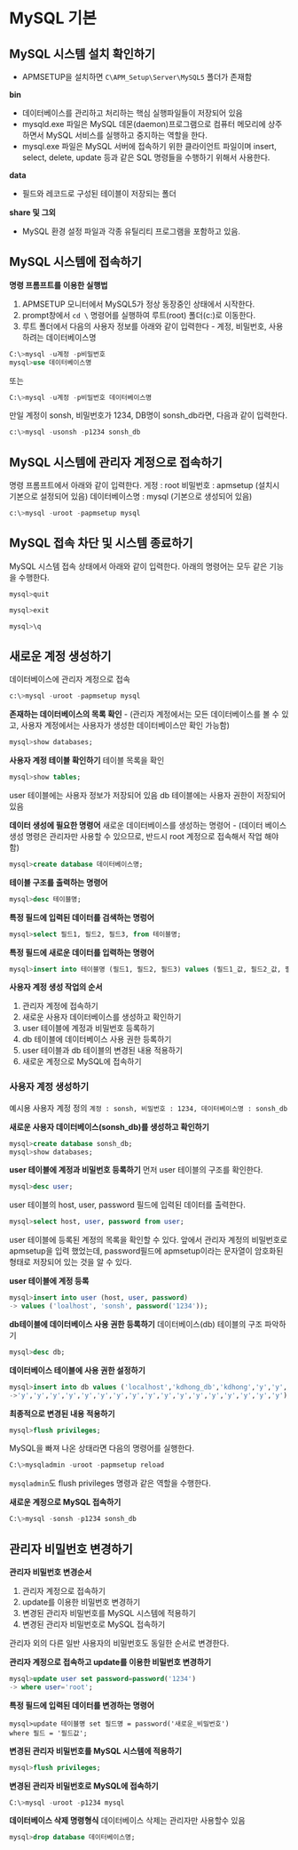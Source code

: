 # MySQL 기본

## MySQL 시스템 설치 확인하기

- APMSETUP을 설치하면 `C\APM_Setup\Server\MySQL5` 폴더가 존재함

**bin**
- 데이터베이스를 관리하고 처리하는 핵심 실행파일들이 저장되어 있음
- mysqld.exe 파일은 MySQL 데몬(daemon)프로그램으로 컴퓨터 메모리에 상주하면서 MySQL 서비스를 실행하고 중지하는 역할을 한다.
- mysql.exe 파일은 MySQL 서버에 접속하기 위한 클라이언트 파일이며 insert, select, delete, update 등과 같은 SQL 명령들을 수행하기 위해서 사용한다.

**data**
- 필드와 레코드로 구성된 테이블이 저장되는 폴더

**share  및 그외**
- MySQL 환경 설정 파일과 각종 유틸리티 프로그램을 포함하고 있음.

## MySQL 시스템에 접속하기
**명령 프롬프트를 이용한 실행법**
1.  APMSETUP 모니터에서 MySQL5가 정상 동장중인 상태에서 시작한다.
2.  prompt창에서  `cd \` 명령어를 실행하여 루트(root) 폴더(c:\)로 이동한다.
3.  루트 폴더에서 다음의 사용자 정보를 아래와 같이 입력한다 - 계정, 비밀번호, 사용하려는 데이터베이스명
```sql
C:\>mysql -u계정 -p비밀번호
mysql>use 데이터베이스명
```
또는
```sql
C:\>mysql -u계정 -p비밀번호 데이터베이스명
```
만일 계정이 sonsh, 비밀번호가 1234, DB명이 sonsh_db라면, 다음과 같이 입력한다.
```sql
c:\>mysql -usonsh -p1234 sonsh_db
```

## MySQL 시스템에 관리자 계정으로 접속하기

명령 프롬프트에서 아래와 같이 입력한다.
게정 : root
비밀번호 : apmsetup (설치시 기본으로 설정되어 있음)
데이터베이스명 : mysql (기본으로 생성되어 있음)
```sql
c:\>mysql -uroot -papmsetup mysql
```

## MySQL 접속 차단 및 시스템 종료하기

MySQL 시스템 접속 상태에서 아래와 같이 입력한다.
아래의 명령어는 모두 같은 기능을 수행한다.
```sql
mysql>quit
```
```sql
mysql>exit
```
```sql
mysql>\q
```

## 새로운 계정 생성하기

데이터베이스에 관리자 계정으로 접속
```sql
c:\>mysql -uroot -papmsetup mysql
```
**존재하는 데이터베이스의 목록 확인** - (관리자 계정에서는 모든 데이터베이스를 볼 수 있고, 사용자 계정에서는 사용자가 생성한 데이터베이스만 확인 가능함)
```sql
mysql>show databases;
```

**사용자 계정 테이블 확인하기**
테이블 목록을 확인
```sql
mysql>show tables;
```
user 테이블에는 사용자 정보가 저장되어 있음
db 테이블에는 사용자 권한이 저장되어 있음

**데이터 생성에 필요한 명령어**
새로운 데이터베이스를 생성하는 명령어 - (데이터 베이스 생성 명령은 관리자만 사용할 수 있으므로, 반드시 root 계정으로 접속해서 작업 해야 함)
```sql
mysql>create database 데이터베이스명;
```
**테이블 구조를 출력하는 명령어**
```sql
mysql>desc 테이블명;
```
**특정 필드에 입력된 데이터를 검색하는 명렁어**
```sql
mysql>select 필드1, 필드2, 필드3, from 테이블명;
```
**특정 필드에 새로운 데이터를 입력하는 명령어**
```sql
mysql>insert into 테이블명 (필드1, 필드2, 필드3) values (필드1_값, 필드2_값, 필드3_값)
```

**사용자 계정 생성 작업의 순서**
1.  관리자 계정에 접속하기
2.  새로운 사용자 데이터베이스를 생성하고 확인하기
3.  user 테이블에 계정과 비밀번호 등록하기
4.  db 테이블에 데이터베이스 사용 권한 등록하기
5.  user 테이블과 db 테이블의 변경된 내용 적용하기
6.  새로운 계정으로 MySQL에 접속하기

### 사용자 계정 생성하기
예시용 사용자 계정 정의
`계정 : sonsh, 비밀번호 : 1234, 데이터베이스명 : sonsh_db`

**새로운 사용자 데이터베이스(sonsh_db)를 생성하고 확인하기**
```sql
mysql>create database sonsh_db;
mysql>show databases;
```
**user 테이블에 계정과 비밀번호 등록하기**
먼저 user 테이블의 구조를 확인한다.
```sql
mysql>desc user;
```
user 테이블의 host, user, password 필드에 입력된 데이터를 출력한다.
```sql
mysql>select host, user, password from user;
```
  
user 테이블에 등록된 계정의 목록을 확인할 수 있다.
앞에서 관리자 계정의 비밀번호로 apmsetup을 입력 했었는데, password필드에 apmsetup이라는 문자열이 암호화된 형태로 저장되어 있는 것을 알 수 있다.

**user 테이블에 계정 등록**
```sql
mysql>insert into user (host, user, password)
-> values ('loalhost', 'sonsh', password('1234'));
```

**db테이블에 데이터베이스 사용 권한 등록하기**
데이터베이스(db) 테이블의 구조 파악하기
```sql
mysql>desc db;
```
**데이터베이스 테이블에 사용 권한 설정하기**
```sql
mysql>insert into db values ('localhost','kdhong_db','kdhong','y','y',
->'y','y','y','y','y','y','y','y','y','y','y','y','y','y','y','y','y');
```
**최종적으로 변경된 내용 적용하기**
```sql
mysql>flush privileges;
```
MySQL을 빠져 나온 상태라면 다음의 명령어를 실행한다.
```sql
C:\>mysqladmin -uroot -papmsetup reload
```
`mysqladmin`도 flush privileges 명령과 같은 역할을 수행한다.

**새로운 계정으로 MySQL 접속하기**
```sql
C:\>mysql -sonsh -p1234 sonsh_db
```

## 관리자 비밀번호 변경하기
**관리자 비밀번호 변경순서**
1.  관리자 계정으로 접속하기
2.  update를 이용한 비밀번호 변경하기    
3.  변경된 관리자 비밀번호를 MySQL 시스템에 적용하기    
4.  변경된 관리자 비밀번호로 MySQL 접속하기

관리자 외의 다른 일반 사용자의 비밀번호도 동일한 순서로 변경한다.

**관리자 계정으로 접속하고 update를 이용한 비밀번호 변경하기**
```sql
mysql>update user set password=password('1234')
-> where user='root';
```

**특정 필드에 입력된 데이터를 변경하는 명령어**
```
mysql>update 테이블명 set 필드명 = password('새로운_비밀번호')
where 필드 = '필드값';
```

**변경된 관리자 비밀번호를 MySQL 시스템에 적용하기**
```sql
mysql>flush privileges;
```

**변경된 관리자 비밀번호로 MySQL에 접속하기**
```sql
C:\>mysql -uroot -p1234 mysql
```

**데이터베이스 삭제 명령형식**
데이터베이스 삭제는 관리자만 사용할수 있음
```sql
mysql>drop database 데이터베이스명;
```
